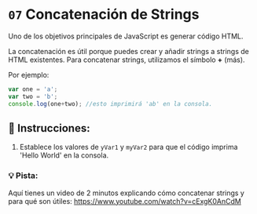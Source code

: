 # `07` Concatenación de Strings

Uno de los objetivos principales de JavaScript es generar código HTML. 

La concatenación es útil porque puedes crear y añadir strings a strings de HTML existentes. Para concatenar strings, utilizamos el símbolo **+** (más). 

Por ejemplo:

```js
var one = 'a';
var two = 'b';
console.log(one+two); //esto imprimirá 'ab' en la consola.
```

## :pencil: Instrucciones:

1. Establece los valores de `yVar1` y `myVar2` para que el código imprima 'Hello World' en la consola.

### 💡 Pista:

Aquí tienes un video de 2 minutos explicando cómo concatenar strings y para qué son útiles:
https://www.youtube.com/watch?v=cExgK0AnCdM